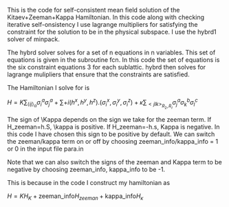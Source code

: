 This is the code for self-consistent mean field solution of the Kitaev+Zeeman+Kappa Hamiltonian. In this code along with checking iterative self-onsistency I use lagrange multipliers for satisfying the constraint for the solution to be in the physical subspace. I use the hybrd1 solver of minpack.

The hybrd solver solves for a set of n equations in n variables. This set of equations is given in the subroutine fcn. In this code the set of equations is the six constraint equations 3 for each sublattic. hybrd then solves for lagrange mulipliers that ensure that the constraints are satisfied.

The Hamiltonian I solve for is

$H=K\sum_{\langle ij\rangle_{\alpha}}\sigma_i^a\sigma_j^a+\sum+{i}(h^x,h^y,h^z).(\sigma_i^x,\sigma_i^y,\sigma_i^z)+\kappa\sum_{<jlk>_{R_2,R_I}}\sigma_j^a\sigma_k^b\sigma_l^c$


The sign of \Kappa depends on the sign we take for the zeeman term. If H_zeeman=h.S, \kappa is positive. If H_zeeman=-h.s, Kappa is negative. In this code I have chosen this sign to be positive by default. We can switch the zeeman/kappa term on or off by choosing zeeman_info/kappa_info = 1 or 0 in the input file para.in

Note that we can also switch the signs of the zeeman and Kappa term to be negative by choosing zeeman_info, kappa_info to be -1.

This is because in the code I construct my hamiltonian as

$H=KH_K+\text{zeeman_info}H_{zeeman}+\text{kappa_info}H_{\kappa}$
